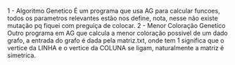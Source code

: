 1 - Algoritmo Genetico
É um programa que usa AG para calcular funcoes, todos os parametros relevantes estão nos define, nota, nesse não existe mutação pq fiquei com preguiça de colocar.
2 - Menor Coloração Genetico
Outro programa em AG que calcula a menor coloração possivel de um dado grafo, a entrada do grafo é dada pela matriz.txt, onde tem 1 significa que o vertice da LINHA
e o vertice da COLUNA se ligam, naturalmente a matriz é simetrica.
